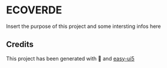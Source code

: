 # ECOVERDE
Insert the purpose of this project and some intersting infos here


## Credits
This project has been generated with 💙 and [easy-ui5](https://github.com/SAP)
